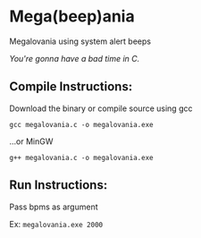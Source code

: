 # Mega(beep)ania
Megalovania using system alert beeps

*You're gonna have a bad time in C.*

## Compile Instructions:
Download the binary or compile source using gcc

```gcc megalovania.c -o megalovania.exe```

...or MinGW

```g++ megalovania.c -o megalovania.exe```

## Run Instructions:

Pass bpms as argument

Ex:
```megalovania.exe 2000```
